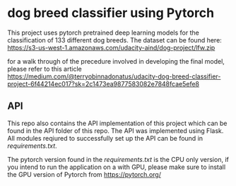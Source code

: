 # dog breed classifier using Pytorch

This project uses pytorch pretrained deep learning models for the classification of 133 different dog breeds. The dataset can be found here: https://s3-us-west-1.amazonaws.com/udacity-aind/dog-project/lfw.zip

for a walk through of the precedure involved in developing the final model, please refer to this article https://medium.com/@terryobinnadonatus/udacity-dog-breed-classifier-project-6f44214ec017?sk=2c1473ea9877583082e7848fcae5efe8

## API
This repo also contains the API implementation of this project which can be found in the API folder of this repo. The API was implemented using Flask. All modules reqiured to successfully set up the API can be found in <i>requirements.txt</i>.

The pytorch version found in the <i>requirements.txt</i> is the CPU only version, if you intend to run the application on a with GPU, please make sure to install the GPU version of Pytorch from https://pytorch.org/

